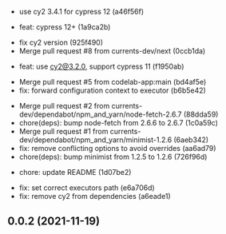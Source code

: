 - use cy2 3.4.1 for cypress 12 (a46f56f)

* feat: cypress 12+ (1a9ca2b)

- fix cy2 version (925f490)
- Merge pull request #8 from currents-dev/next (0ccb1da)

* feat: use cy2@3.2.0, support cypress 11 (f1950ab)

- Merge pull request #5 from codelab-app:main (bd4af5e)
- fix: forward configuration context to executor (b6b5e42)

* Merge pull request #2 from currents-dev/dependabot/npm_and_yarn/node-fetch-2.6.7 (88dda59)
* chore(deps): bump node-fetch from 2.6.6 to 2.6.7 (1c0a59c)
* Merge pull request #1 from currents-dev/dependabot/npm_and_yarn/minimist-1.2.6 (6aeb342)
* fix: remove conflicting options to avoid overrides (aa6ad79)
* chore(deps): bump minimist from 1.2.5 to 1.2.6 (726f96d)

- chore: update README (1d07be2)

* fix: set correct executors path (e6a706d)
* fix: remove cy2 from dependencies (a6eade1)

## 0.0.2 (2021-11-19)
